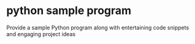# python sample program
Provide a sample Python program along with entertaining code snippets and engaging project ideas
